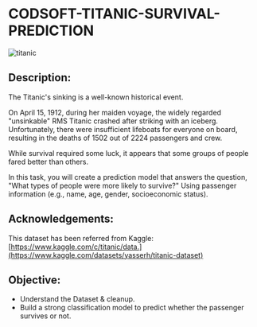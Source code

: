 # CODSOFT-TITANIC-SURVIVAL-PREDICTION
![titanic](https://github.com/user-attachments/assets/6ac0462e-4c72-4170-9c52-4e668fcfb0ff)

## Description:

The Titanic's sinking is a well-known historical event.

On April 15, 1912, during her maiden voyage, the widely regarded "unsinkable" RMS Titanic crashed after striking with an iceberg. Unfortunately, there were insufficient lifeboats for everyone on board, resulting in the deaths of 1502 out of 2224 passengers and crew.

While survival required some luck, it appears that some groups of people fared better than others.

In this task, you will create a prediction model that answers the question, "What types of people were more likely to survive?" Using passenger information (e.g., name, age, gender, socioeconomic status).

## Acknowledgements:
This dataset has been referred from Kaggle: [https://www.kaggle.com/c/titanic/data.](https://www.kaggle.com/datasets/yasserh/titanic-dataset)

## Objective:
- Understand the Dataset & cleanup.
- Build a strong classification model to predict whether the passenger survives or not.
